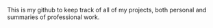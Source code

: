 This is my github to keep track of all of my projects, both personal and summaries of professional work.

